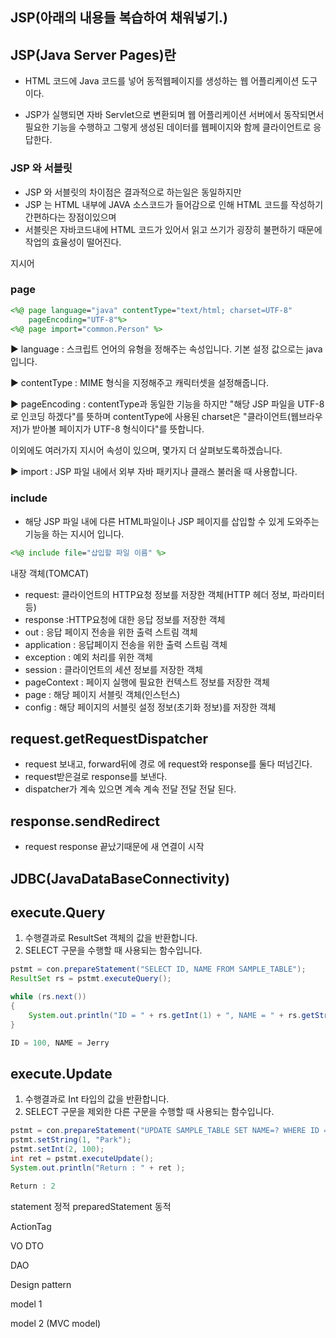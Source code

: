 ## JSP(아래의 내용들 복습하여 채워넣기.)

## JSP(Java Server Pages)란

-   HTML 코드에 Java 코드를 넣어 동적웹페이지를 생성하는 웹 어플리케이션 도구이다.

-   JSP가 실행되면 자바 Servlet으로 변환되며 웹 어플리케이션 서버에서 동작되면서 필요한 기능을 수행하고 그렇게 생성된 데이터를 웹페이지와 함께 클라이언트로 응답한다.

### JSP 와 서블릿

-   JSP 와 서블릿의 차이점은 결과적으로 하는일은 동일하지만
-   JSP 는 HTML 내부에 JAVA 소스코드가 들어감으로 인해 HTML 코드를 작성하기 간편하다는 장점이있으며
-   서블릿은 자바코드내에 HTML 코드가 있어서 읽고 쓰기가 굉장히 불편하기 때문에 작업의 효율성이 떨어진다.

지시어

### page

```jsp
<%@ page language="java" contentType="text/html; charset=UTF-8"
    pageEncoding="UTF-8"%>
<%@ page import="common.Person" %>
```

▶ language : 스크립트 언어의 유형을 정해주는 속성입니다. 기본 설정 값으로는 java입니다.

▶ contentType : MIME 형식을 지정해주고 캐릭터셋을 설정해줍니다.

▶ pageEncoding : contentType과 동일한 기능을 하지만 "해당 JSP 파일을 UTF-8로 인코딩 하겠다"를 뜻하며 contentType에 사용된 charset은 "클라이언트(웹브라우저)가 받아볼 페이지가 UTF-8 형식이다"를 뜻합니다.

이외에도 여러가지 지시어 속성이 있으며, 몇가지 더 살펴보도록하겠습니다.

▶ import : JSP 파일 내에서 외부 자바 패키지나 클래스 불러올 때 사용합니다.

### include

-   해당 JSP 파일 내에 다른 HTML파일이나 JSP 페이지를 삽입할 수 있게 도와주는 기능을 하는 지시어 입니다.

```jsp
<%@ include file="삽입할 파일 이름" %>

```

내장 객체(TOMCAT)

-   request: 클라이언트의 HTTP요청 정보를 저장한 객체(HTTP 헤더 정보, 파라미터 등)
-   response :HTTP요청에 대한 응답 정보를 저장한 객체
-   out : 응답 페이지 전송을 위한 출력 스트림 객체
-   application : 응답페이지 전송을 위한 출력 스트림 객체
-   exception : 예외 처리를 위한 객체
-   session : 클라이언트의 세션 정보를 저장한 객체
-   pageContext : 페이지 실행에 필요한 컨텍스트 정보를 저장한 객체
-   page : 해당 페이지 서블릿 객체(인스턴스)
-   config : 해당 페이지의 서블릿 설정 정보(초기화 정보)를 저장한 객체

## request.getRequestDispatcher

-   request 보내고, forward뒤에 경로 에 request와 response를 둘다 떠넘긴다.
-   request받은걸로 response를 보낸다.
-   dispatcher가 계속 있으면 계속 계속 전달 전달 전달 된다.

## response.sendRedirect

-   request response 끝났기때문에 새 연결이 시작

## JDBC(JavaDataBaseConnectivity)

## execute.Query

1. 수행결과로 ResultSet 객체의 값을 반환합니다.
2. SELECT 구문을 수행할 때 사용되는 함수입니다.

```java
pstmt = con.prepareStatement("SELECT ID, NAME FROM SAMPLE_TABLE");
ResultSet rs = pstmt.executeQuery();

while (rs.next())
{
    System.out.println("ID = " + rs.getInt(1) + ", NAME = " + rs.getString(2));
}

ID = 100, NAME = Jerry
```

## execute.Update

1. 수행결과로 Int 타입의 값을 반환합니다.
2. SELECT 구문을 제외한 다른 구문을 수행할 때 사용되는 함수입니다.

```java
pstmt = con.prepareStatement("UPDATE SAMPLE_TABLE SET NAME=? WHERE ID = ?");
pstmt.setString(1, "Park");
pstmt.setInt(2, 100);
int ret = pstmt.executeUpdate();
System.out.println("Return : " + ret );

Return : 2
```

statement 정적
preparedStatement 동적

ActionTag

VO
DTO

DAO

Design pattern

model 1

model 2 (MVC model)
